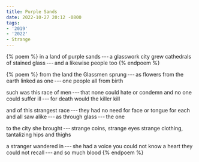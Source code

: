 ```yaml
---
title: Purple Sands
date: 2022-10-27 20:12 -0800
tags:
- '2019'
- '2022'
- Strange
---
```

{% poem %}
in a land of purple sands&#x2009;---&#x2009;a glasswork city grew
cathedrals of stained glass&#x2009;---&#x2009;and a likewise people too
{% endpoem %}

{% poem %}
from the land the Glassmen sprung&#x2009;---&#x2009;as flowers from the earth
linked as one&#x2009;---&#x2009;one people all from birth

such was this race of men&#x2009;---&#x2009;that none could hate or condemn
and no one could suffer ill&#x2009;---&#x2009;for death would the killer kill

and of this strangest race&#x2009;---&#x2009;they had no need for face or tongue
for each and all saw alike&#x2009;---&#x2009;as through glass&#x2009;---&#x2009;the one

to the city she brought&#x2009;---&#x2009;strange coins, strange eyes
strange clothing, tantalizing hips and thighs

a stranger wandered in&#x2009;---&#x2009;she had a voice you could not know
a heart they could not recall&#x2009;---&#x2009;and so much blood
{% endpoem %}
